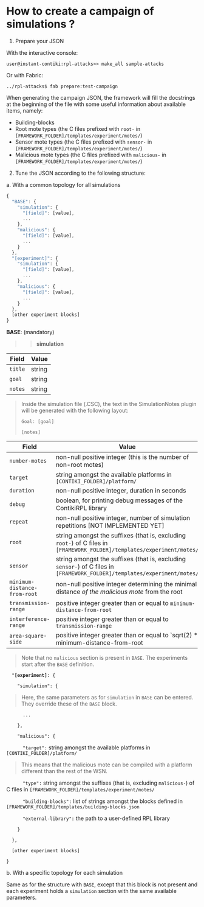 How to create a campaign of simulations ?
=========================================

1. Prepare your JSON

 With the interactive console:
 
 ```
 user@instant-contiki:rpl-attacks>> make_all sample-attacks
 ```

 Or with Fabric:

 ```
 ../rpl-attacks$ fab prepare:test-campaign
 ```
 
 When generating the campaign JSON, the framework will fill the docstrings at the beginning of the file with some useful information about available items, namely:
 
 - Building-blocks
 - Root mote types (the C files prefixed with `root-` in `[FRAMEWORK_FOLDER]/templates/experiment/motes/`)
 - Sensor mote types (the C files prefixed with `sensor-` in `[FRAMEWORK_FOLDER]/templates/experiment/motes/`)
 - Malicious mote types (the C files prefixed with `malicious-` in `[FRAMEWORK_FOLDER]/templates/experiment/motes/`)


2. Tune the JSON according to the following structure:

 a. With a common topology for all simulations
 
 ```javascript
 {
   "BASE": {
     "simulation": { 
       "[field]": [value],
       ...
     },
     "malicious": {
       "[field]": [value],
       ...
     }
   },
   "[experiment]": {
     "simulation": { 
       "[field]": [value],
       ...
     },
     "malicious": {
       "[field]": [value],
       ...
     }
   },
   [other experiment blocks]
 }
 ```
 
 **BASE**: (mandatory)
 
  >> **simulation**
 
 **Field** | **Value**
 --- | ---
 `title` | string
 `goal` | string
 `notes` | string

> Inside the simulation file (.CSC), the text in the SimulationNotes plugin will be generated with the following layout:
>
> `Goal: [goal]`
> 
> `[notes]`

 **Field** | **Value**
 --- | ---
 `number-motes` | non-null positive integer (this is the number of non-root motes)
 `target` | string amongst the available platforms in `[CONTIKI_FOLDER]/platform/`
 `duration` | non-null positive integer, duration in seconds
 `debug` | boolean, for printing debug messages of the ContikiRPL library
 `repeat` | non-null positive integer, number of simulation repetitions [NOT IMPLEMENTED YET]
 `root` | string amongst the suffixes (that is, excluding `root-`) of C files in `[FRAMEWORK_FOLDER]/templates/experiment/motes/`
 `sensor` | string amongst the suffixes (that is, excluding `sensor-`) of C files in `[FRAMEWORK_FOLDER]/templates/experiment/motes/`
 `minimum-distance-from-root` | non-null positive integer determining the minimal distance *of the malicious mote* from the root
 `transmission-range` | positive integer greater than or equal to `minimum-distance-from-root`
 `interference-range` | positive integer greater than or equal to `transmission-range`
 `area-square-side` | positive integer greater than or equal to `sqrt(2) * minimum-distance-from-root
 
> Note that no `malicious` section is present in `BASE`.
> The experiments start after the `BASE` definition.

 `  "`**`[experiment]`**`: {`
 
 `    "simulation": {`
 
> Here, the same parameters as for `simulation` in `BASE` can be entered. They override these of the `BASE` block.
 
 `      ...`
 
 `    },`
 
 `    "malicious": {`
 
 `      "target":` string amongst the available platforms in `[CONTIKI_FOLDER]/platform/`

> This means that the malicious mote can be compiled with a platform different than the rest of the WSN.

 `      "type":` string amongst the suffixes (that is, excluding `malicious-`) of C files in `[FRAMEWORK_FOLDER]/templates/experiment/motes/`
 
 `      "building-blocks":` list of strings amongst the blocks defined in `[FRAMEWORK_FOLDER]/templates/building-blocks.json`
 
 `      "external-library":` the path to a user-defined RPL library
 
 `    }`
 
 `  },`
 
 `  [other experiment blocks]`
 
 `}`

 b. With a specific topology for each simulation
 
  Same as for the structure with `BASE`, except that this block is not present and each experiment holds a `simulation` section with the same available parameters.